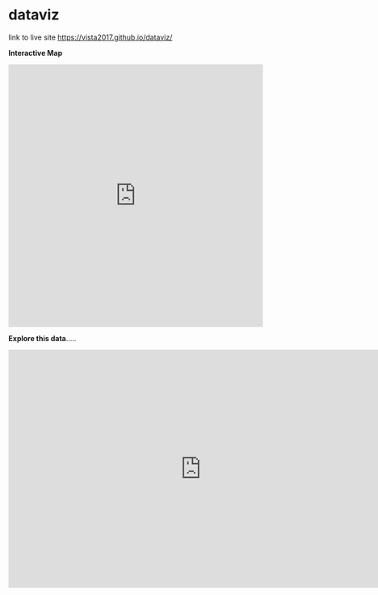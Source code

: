 # dataviz

link to live site https://vista2017.github.io/dataviz/

<b>Interactive Map</b>

<iframe width="100%" height="520" frameborder="0" src="https://vista2017.carto.com/builder/23903c36-a226-11e7-897d-0e0efa15ad62/embed" allowfullscreen webkitallowfullscreen mozallowfullscreen oallowfullscreen msallowfullscreen></iframe>

<b>Explore this data</b>.....
<iframe width="760.9164420485176" height="470.5" seamless frameborder="0" scrolling="no" src="https://docs.google.com/spreadsheets/d/e/2PACX-1vSP6CDMjvSJaxj1jpuY7QpyGDIrxVphFrV8945oOMqpFXVgedMvRd3VtPdBrwGv3vnRj-L5RfxzrHL6/pubchart?oid=1023353522&amp;format=interactive"></iframe>
